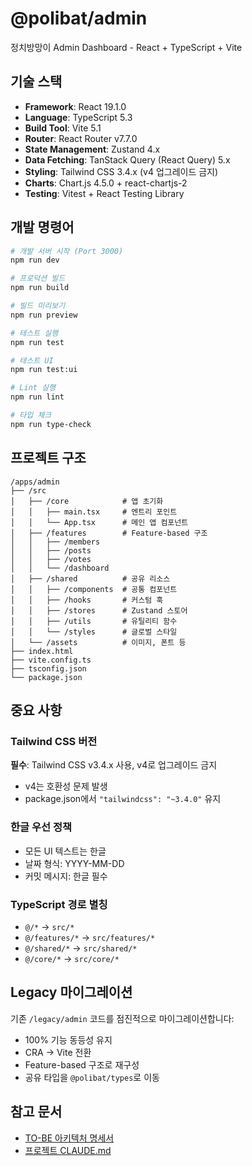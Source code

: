 # @polibat/admin

정치방망이 Admin Dashboard - React + TypeScript + Vite

## 기술 스택

- **Framework**: React 19.1.0
- **Language**: TypeScript 5.3
- **Build Tool**: Vite 5.1
- **Router**: React Router v7.7.0
- **State Management**: Zustand 4.x
- **Data Fetching**: TanStack Query (React Query) 5.x
- **Styling**: Tailwind CSS 3.4.x (v4 업그레이드 금지)
- **Charts**: Chart.js 4.5.0 + react-chartjs-2
- **Testing**: Vitest + React Testing Library

## 개발 명령어

```bash
# 개발 서버 시작 (Port 3000)
npm run dev

# 프로덕션 빌드
npm run build

# 빌드 미리보기
npm run preview

# 테스트 실행
npm run test

# 테스트 UI
npm run test:ui

# Lint 실행
npm run lint

# 타입 체크
npm run type-check
```

## 프로젝트 구조

```
/apps/admin
├── /src
│   ├── /core            # 앱 초기화
│   │   ├── main.tsx     # 엔트리 포인트
│   │   └── App.tsx      # 메인 앱 컴포넌트
│   ├── /features        # Feature-based 구조
│   │   ├── /members
│   │   ├── /posts
│   │   ├── /votes
│   │   └── /dashboard
│   ├── /shared          # 공유 리소스
│   │   ├── /components  # 공통 컴포넌트
│   │   ├── /hooks       # 커스텀 훅
│   │   ├── /stores      # Zustand 스토어
│   │   ├── /utils       # 유틸리티 함수
│   │   └── /styles      # 글로벌 스타일
│   └── /assets          # 이미지, 폰트 등
├── index.html
├── vite.config.ts
├── tsconfig.json
└── package.json
```

## 중요 사항

### Tailwind CSS 버전
**필수**: Tailwind CSS v3.4.x 사용, v4로 업그레이드 금지
- v4는 호환성 문제 발생
- package.json에서 `"tailwindcss": "~3.4.0"` 유지

### 한글 우선 정책
- 모든 UI 텍스트는 한글
- 날짜 형식: YYYY-MM-DD
- 커밋 메시지: 한글 필수

### TypeScript 경로 별칭
- `@/*` → `src/*`
- `@/features/*` → `src/features/*`
- `@/shared/*` → `src/shared/*`
- `@/core/*` → `src/core/*`

## Legacy 마이그레이션

기존 `/legacy/admin` 코드를 점진적으로 마이그레이션합니다:
- 100% 기능 동등성 유지
- CRA → Vite 전환
- Feature-based 구조로 재구성
- 공유 타입을 `@polibat/types`로 이동

## 참고 문서

- [TO-BE 아키텍처 명세서](../../TO-BE-ARCHITECTURE.md)
- [프로젝트 CLAUDE.md](../../CLAUDE.md)
